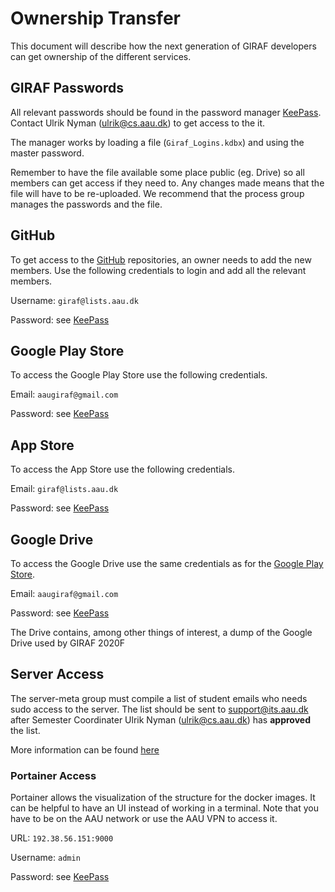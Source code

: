 # Ownership Transfer

This document will describe how the next generation of GIRAF developers can get
ownership of the different services.

## GIRAF Passwords

All relevant passwords should be found in the password manager [KeePass](https://keepass.info/).
Contact Ulrik Nyman ([ulrik@cs.aau.dk](mailto:ulrik@cs.aau.dk)) to get access to
the it. 

The manager works by loading a file (``Giraf_Logins.kdbx``) and using the master
password. 

Remember to have the file available some place public (eg. Drive) so all members
can get access if they need to. 
Any changes made means that the file will have to be re-uploaded. 
We recommend that the process group manages the passwords and the file.

## GitHub

To get access to the [GitHub](https://github.com/aau-giraf) repositories, an
owner needs to add the new members. 
Use the following credentials to login and add all the relevant members.

Username: ``giraf@lists.aau.dk``

Password: see [KeePass](#giraf-passwords)


## Google Play Store

To access the Google Play Store use the following credentials.

Email: ``aaugiraf@gmail.com``

Password: see [KeePass](#giraf-passwords)

## App Store

To access the App Store use the following credentials.

Email: ``giraf@lists.aau.dk``

Password: see [KeePass](#giraf-passwords)

## Google Drive

To access the Google Drive use the same credentials as for the [Google Play Store](#google-play-store).

Email: ``aaugiraf@gmail.com``

Password: see [KeePass](#giraf-passwords)

The Drive contains, among other things of interest, a dump of the Google Drive
used by GIRAF 2020F

## Server Access

The server-meta group must compile a list of student emails who needs sudo access
to the server. 
The list should be sent to [support@its.aau.dk](mailto:support.its.aau.dk) after
Semester Coordinater Ulrik Nyman ([ulrik@cs.aau.dk](mailto:ulrik@cs.aau.dk)) has
**approved** the list. 

More information can be found [here](../../development/server_administration/ServerOwnership.md#ownership-transfer)

### Portainer Access

Portainer allows the visualization of the structure for the docker images. 
It can be helpful to have an UI instead of working in a terminal. 
Note that you have to be on the AAU network or use the AAU VPN to access it.

URL: ```192.38.56.151:9000```

Username: ``admin``

Password: see [KeePass](#giraf-passwords)